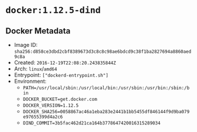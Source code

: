 # `docker:1.12.5-dind`

## Docker Metadata

- Image ID: `sha256:d858ce3dbd2cbf8389673d3c8c8c98ae6bdcd9c38f1ba2827694a8860aed9c8a`
- Created: `2016-12-19T22:08:20.243835844Z`
- Arch: `linux`/`amd64`
- Entrypoint: `["dockerd-entrypoint.sh"]`
- Environment:
  - `PATH=/usr/local/sbin:/usr/local/bin:/usr/sbin:/usr/bin:/sbin:/bin`
  - `DOCKER_BUCKET=get.docker.com`
  - `DOCKER_VERSION=1.12.5`
  - `DOCKER_SHA256=0058867ac46a1eba283e2441b1bb5455df846144f9d9ba079e97655399d4a2c6`
  - `DIND_COMMIT=3b5fac462d21ca164b3778647420016315289034`

